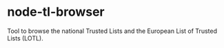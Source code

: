 # node-tl-browser
Tool to browse the national Trusted Lists and the European List of Trusted Lists (LOTL).
